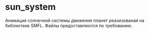 # sun_system
Анимация солнечной системы движения планет реазизованая на библиотеке SMFL.
Файлы предоставляются по требованию.
